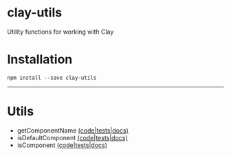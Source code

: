 # clay-utils
Utility functions for working with Clay

# Installation

```
npm install --save clay-utils
```

---

# Utils

- getComponentName [(code|tests|docs)](https://github.com/nymag/clay-utils/tree/develop/lib/getComponentName)
- isDefaultComponent [(code|tests|docs)](https://github.com/nymag/clay-utils/tree/develop/lib/isDefaultComponent)
- isComponent [(code|tests|docs)](https://github.com/nymag/clay-utils/tree/develop/lib/isComponent)
